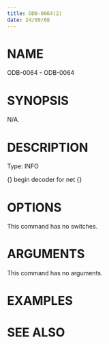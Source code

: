 ```yaml
---
title: ODB-0064(2)
date: 24/09/08
---
```


# NAME

ODB-0064 - ODB-0064

# SYNOPSIS

N/A.

# DESCRIPTION

Type: INFO

{} begin decoder for net {}

# OPTIONS

This command has no switches.

# ARGUMENTS

This command has no arguments.

# EXAMPLES

# SEE ALSO
